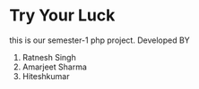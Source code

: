 # Try Your Luck

this is our semester-1 php project.
Developed BY
1. Ratnesh Singh
2. Amarjeet Sharma
3. Hiteshkumar
